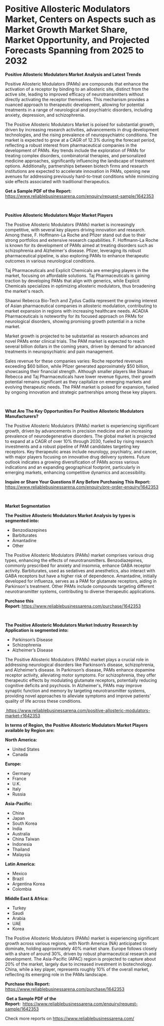<p><h1>Positive Allosteric Modulators Market, Centers on Aspects such as Market Growth Market Share, Market Opportunity, and Projected Forecasts Spanning from 2025 to 2032</h1></p><p><strong>Positive Allosteric Modulators Market Analysis and Latest Trends</strong></p>
<p><p>Positive Allosteric Modulators (PAMs) are compounds that enhance the activation of a receptor by binding to an allosteric site, distinct from the active site, leading to improved efficacy of neurotransmitters without directly activating the receptor themselves. This mechanism provides a nuanced approach to therapeutic development, allowing for potential treatments in a range of neurological and psychiatric disorders, including anxiety, depression, and schizophrenia.</p><p>The Positive Allosteric Modulators Market is poised for substantial growth, driven by increasing research activities, advancements in drug development technologies, and the rising prevalence of neuropsychiatric conditions. The market is expected to grow at a CAGR of 12.3% during the forecast period, reflecting a robust interest from pharmaceutical companies in the development of PAMs. Key trends include the exploration of PAMs for treating complex disorders, combinatorial therapies, and personalized medicine approaches, significantly influencing the landscape of treatment options. Additionally, partnerships between biotech firms and research institutions are expected to accelerate innovation in PAMs, opening new avenues for addressing previously hard-to-treat conditions while minimizing side effects associated with traditional therapeutics.</p></p>
<p><strong>Get a Sample PDF of the Report:&nbsp;</strong> <a href="https://www.reliablebusinessarena.com/enquiry/request-sample/1642353?utm_campaign=2137&utm_medium=2&utm_source=Github&utm_content=ia&utm_term=08032025&utm_id=positive-allosteric-modulators">https://www.reliablebusinessarena.com/enquiry/request-sample/1642353</a></p>
<p>&nbsp;</p>
<p><strong>Positive Allosteric Modulators Major Market Players</strong></p>
<p><p>The Positive Allosteric Modulators (PAMs) market is increasingly competitive, with several key players driving innovation and research. Among these, F. Hoffmann-La Roche and Pfizer stand out due to their strong portfolios and extensive research capabilities. F. Hoffmann-La Roche is known for its development of PAMs aimed at treating disorders such as schizophrenia and Alzheimer's disease. Pfizer, leveraging its robust pharmaceutical pipeline, is also exploring PAMs to enhance therapeutic outcomes in various neurological conditions.</p><p>Taj Pharmaceuticals and Explicit Chemicals are emerging players in the market, focusing on affordable solutions. Taj Pharmaceuticals is gaining traction by developing PAMs that align with generics, while Explicit Chemicals specializes in optimizing allosteric modulators, thus broadening the market's reach.</p><p>Shaanxi Rebecca Bio-Tech and Zydus Cadila represent the growing interest of Asian pharmaceutical companies in allosteric modulation, contributing to market expansion in regions with increasing healthcare needs. ACADIA Pharmaceuticals is noteworthy for its focused approach on PAMs for neurological disorders, showing promising growth potential in a niche market.</p><p>Market growth is projected to be substantial as research advances and novel PAMs enter clinical trials. The PAM market is expected to reach several billion dollars in the coming years, driven by demand for advanced treatments in neuropsychiatric and pain management.</p><p>Sales revenue for these companies varies: Roche reported revenues exceeding $60 billion, while Pfizer generated approximately $50 billion, showcasing their financial strength. Although smaller players like Shaanxi Rebecca and Taj Pharmaceuticals have lower revenue figures, their growth potential remains significant as they capitalize on emerging markets and evolving therapeutic needs. The PAM market is poised for expansion, fueled by ongoing innovation and strategic partnerships among these key players.</p></p>
<p>&nbsp;</p>
<p><strong>What Are The Key Opportunities For Positive Allosteric Modulators Manufacturers?</strong></p>
<p><p>The Positive Allosteric Modulators (PAMs) market is experiencing significant growth, driven by advancements in precision medicine and an increasing prevalence of neurodegenerative disorders. The global market is projected to expand at a CAGR of over 10% through 2030, fueled by rising research investments and a robust pipeline of PAM candidates targeting key receptors. Key therapeutic areas include neurology, psychiatry, and cancer, with major players focusing on innovative drug delivery systems. Future outlook indicates a growing diversification of PAMs across various indications and an expanding geographical footprint, particularly in emerging markets, enhancing competitive dynamics and accessibility.</p></p>
<p><strong>Inquire or Share Your Questions If Any Before Purchasing This Report:</strong> <a href="https://www.reliablebusinessarena.com/enquiry/pre-order-enquiry/1642353?utm_campaign=2137&utm_medium=2&utm_source=Github&utm_content=ia&utm_term=08032025&utm_id=positive-allosteric-modulators">https://www.reliablebusinessarena.com/enquiry/pre-order-enquiry/1642353</a></p>
<p>&nbsp;</p>
<p><strong>Market Segmentation</strong></p>
<p><strong>The Positive Allosteric Modulators Market Analysis by types is segmented into:</strong></p>
<p><ul><li>Benzodiazepines</li><li>Barbiturates</li><li>Amantadine</li><li>Other</li></ul></p>
<p><p>The Positive Allosteric Modulators (PAMs) market comprises various drug types, enhancing the effects of neurotransmitters. Benzodiazepines, commonly prescribed for anxiety and insomnia, enhance GABA receptor activity. Barbiturates, used as sedatives and anesthetics, also interact with GABA receptors but have a higher risk of dependence. Amantadine, initially developed for influenza, serves as a PAM for glutamate receptors, aiding in Parkinson's treatment. Other PAMs include compounds targeting different neurotransmitter systems, contributing to diverse therapeutic applications.</p></p>
<p><strong>Purchase this Report:&nbsp;</strong><a href="https://www.reliablebusinessarena.com/purchase/1642353?utm_campaign=2137&utm_medium=2&utm_source=Github&utm_content=ia&utm_term=08032025&utm_id=positive-allosteric-modulators">https://www.reliablebusinessarena.com/purchase/1642353</a></p>
<p>&nbsp;</p>
<p><strong>The Positive Allosteric Modulators Market Industry Research by Application is segmented into:</strong></p>
<p><ul><li>Parkinson’s Disease</li><li>Schizophrenia</li><li>Alzheimer’s Disease</li></ul></p>
<p><p>The Positive Allosteric Modulators (PAMs) market plays a crucial role in addressing neurological disorders like Parkinson’s disease, schizophrenia, and Alzheimer’s disease. In Parkinson’s disease, PAMs enhance dopamine receptor activity, alleviating motor symptoms. For schizophrenia, they offer therapeutic effects by modulating glutamate receptors, potentially reducing cognitive deficits and psychosis. In Alzheimer's, PAMs may improve synaptic function and memory by targeting neurotransmitter systems, providing novel approaches to alleviate symptoms and improve patients' quality of life across these conditions.</p></p>
<p><a href="https://www.reliablebusinessarena.com/positive-allosteric-modulators-market-r1642353?utm_campaign=2137&utm_medium=2&utm_source=Github&utm_content=ia&utm_term=08032025&utm_id=positive-allosteric-modulators">&nbsp;https://www.reliablebusinessarena.com/positive-allosteric-modulators-market-r1642353</a></p>
<p><strong>In terms of Region, the Positive Allosteric Modulators Market Players available by Region are:</strong></p>
<p>
    <p> <strong> North America: </strong>
        <ul>
            <li>United States</li>
            <li>Canada</li>
        </ul>
        </p> 
    <p> <strong> Europe: </strong>
        <ul>
            <li>Germany</li>
            <li>France</li>
            <li>U.K.</li>
            <li>Italy</li>
            <li>Russia</li>
        </ul>
        </p> 
    <p> <strong> Asia-Pacific: </strong>
        <ul>
            <li>China</li>
            <li>Japan</li>
            <li>South Korea</li>
            <li>India</li>
            <li>Australia</li>
            <li>China Taiwan</li>
            <li>Indonesia</li>
            <li>Thailand</li>
            <li>Malaysia</li>
        </ul>
        </p> 
    <p> <strong> Latin America: </strong>
        <ul>
            <li>Mexico</li>
            <li>Brazil</li>
            <li>Argentina Korea</li>
            <li>Colombia</li>
        </ul>
        </p> 
    <p> <strong> Middle East & Africa: </strong>
        <ul>
            <li>Turkey</li>
            <li>Saudi</li>
            <li>Arabia</li>
            <li>UAE</li>
            <li>Korea</li>
        </ul>
    </p>
    </p>
<p><p>The Positive Allosteric Modulators (PAMs) market is experiencing significant growth across various regions, with North America (NA) anticipated to dominate, holding approximately 40% market share. Europe follows closely with a share of around 30%, driven by robust pharmaceutical research and development. The Asia-Pacific (APAC) region is projected to capture about 20% of the market, largely due to increased investment in biotechnology. China, while a key player, represents roughly 10% of the overall market, reflecting its emerging role in the PAMs landscape.</p></p>
<p><strong>Purchase this Report: </strong><a href="https://www.reliablebusinessarena.com/purchase/1642353?utm_campaign=2137&utm_medium=2&utm_source=Github&utm_content=ia&utm_term=08032025&utm_id=positive-allosteric-modulators">https://www.reliablebusinessarena.com/purchase/1642353</a></p>
<p>&nbsp;<strong>Get a Sample PDF of the Report:&nbsp;&nbsp;</strong><a href="https://www.reliablebusinessarena.com/enquiry/request-sample/1642353?utm_campaign=2137&utm_medium=2&utm_source=Github&utm_content=ia&utm_term=08032025&utm_id=positive-allosteric-modulators">https://www.reliablebusinessarena.com/enquiry/request-sample/1642353</a></p>
<p><strong></strong></p>
<p>Check more reports on <a href="https://www.reliablebusinessarena.com/?utm_campaign=2137&utm_medium=2&utm_source=Github&utm_content=ia&utm_term=08032025&utm_id=positive-allosteric-modulators">https://www.reliablebusinessarena.com/</a></p>